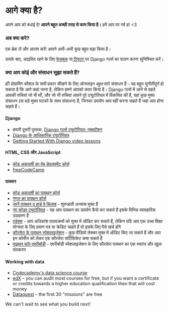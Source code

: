 # आगे क्या है?

अपने आप को बधाई दे! **आपने बहुत अच्छी तरह से काम किया है।** हमें आप पर गर्व ह! <3

### अब क्या करे?

एक ब्रेक लें और आराम करें! आपने अभी-अभी कुछ बहुत बड़ा किया है।

उसके बाद, अद्यतित रहने के लिए [फेसबुक](http://facebook.com/djangogirls) या[ ट्विटर ](https://twitter.com/djangogirls)पर Django गर्ल्स का पालन करना सुनिश्चित करें।

### क्या आप कोई और संसाधन सुझा सकते हैं?

हाँ! प्रोग्रामिंग कौशल के सभी प्रकार सीखने के लिए ऑनलाइन *बहुत* सारे संसाधन हैं - यह बहुत चुनौतीपूर्ण हो सकता है कि आगे कहां जाना है, लेकिन हमने आपको कवर किया है। Django गर्ल्स में आने से पहले आपकी रुचियां जो भी थीं, और जो भी रुचियां आपने पूरे ट्यूटोरियल में विकसित की हैं, यहां कुछ मुफ्त संसाधन (या बड़े मुक्त घटकों के साथ संसाधन) हैं, जिनका उपयोग आप वहीं करना चाहते हैं जहां आप होना चाहते हैं।

#### Django

- हमारी दूसरी पुस्तक, [Django गर्ल्स ट्यूटोरियल: एक्सटेंशन](https://tutorial-extensions.djangogirls.org/)
- [Django के आधिकारिक ट्यूटोरियल](https://docs.djangoproject.com/en/2.2/intro/tutorial01/)
- [Getting Started With Django video lessons](http://www.gettingstartedwithdjango.com/)

#### HTML, CSS और JavaScript

- [कोड अकादमी का वेब डेवलपमेंट कोर्स](https://www.codecademy.com/learn/paths/web-development)
- [freeCodeCamp](https://www.freecodecamp.org/)

#### पायथन

- [कोड अकादमी का पायथन कोर्स](https://www.codecademy.com/learn/learn-python)
- [गूगल का पायथन कोर्स](https://developers.google.com/edu/python/)
- [जानें पायथन द हार्ड वे किताब](http://learnpythonthehardway.org/book/) - शुरुआती अभ्यास मुफ्त हैं 
- [नए कोडर ट्यूटोरियल](http://newcoder.io/tutorials/) - यह आप पायथन का उपयोग कैसे कर सकते हैं इसके विभिन्न व्यावहारिक उदाहरण हैं
- [एडेक्स](https://www.edx.org/course?search_query=python) - आप अधिकांश पाठ्यक्रमों को मुफ्त में ऑडिट कर सकते हैं, लेकिन यदि आप एक उच्च शिक्षा योग्यता के लिए प्रमाण पत्र या क्रेडिट चाहते हैं तो इसके लिए पैसे खर्च होंगे
- [कौरसेरा के पायथन स्पेशलाइजेशन](https://www.coursera.org/specializations/python) - कुछ वीडियो लेक्चर मुफ्त में ऑडिट किए जा सकते हैं और आप इन कोर्सेज को लेकर एक कौरसेरा सर्टिफिकेट कमा सकते हैं
- [पाइथन फॉर एवरीबॉडी](https://www.py4e.com/) - एवरीबॉडी स्पेशलाइजेशन के लिए कौरसेरा पायथन का एक स्वतंत्र और खुला संस्करण

#### Working with data

- [Codecademy's data science course](https://www.codecademy.com/learn/paths/data-science)
- [edX](https://www.edx.org/course/?search_query=python&subject=Data%20Analysis%20%26%20Statistics) – you can audit most courses for free, but if you want a certificate or credits towards a higher education qualification then that will cost money
- [Dataquest](https://www.dataquest.io/) – the first 30 "missions" are free

We can't wait to see what you build next!